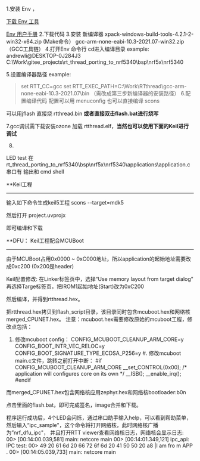 1.安装 Env ，

[下载 Env 工具](https://www.rt-thread.org/page/download.html)

[Env 用户手册](https://github.com/RT-Thread/rtthread-manual-doc/blob/master/env/env.md)
2.下载代码 
3.安装 新编译器
xpack-windows-build-tools-4.2.1-2-win32-x64.zip (Make命令）
gcc-arm-none-eabi-10.3-2021.07-win32.zip   （GCC工具链）
4.打开Env 命令行 cd进入编译目录
example:
andrewli@DESKTOP-0J284J3 C:\Work\gitee_projects\rt_thread_porting_to_nrf5340\bsp\nrf5x\nrf5340
>
5.设置编译器路径
example:
>set RTT_CC=gcc
> set RTT_EXEC_PATH=C:\Work\RTthread\gcc-arm-none-eabi-10.3-2021.07\bin （需改成第三步新编译器的安装路径）
6.配置编译代码
配置可以用
>menuconfig
也可以直接编译
>scons

可以用jflash 直接烧 rtthread.bin
**或者直接双击flash.bat进行烧写**

7.gcc调试需下载安装ozone 加载 rtthread.elf，**当然也可以使用下面的Keil进行调试**

8.
LED test 在 rt_thread_porting_to_nrf5340\bsp\nrf5x\nrf5340\applications\application.c
串口有 输出和 cmd shell 


**Keil工程
**********

输入如下命令生成keil5工程
   scons --target=mdk5

然后打开
	project.uvprojx

即可编译和下载


**DFU： Keil工程配合MCUBoot
*************************

由于MCUBoot占用0x0000 ~ 0xC000地址，所以application的起始地址需要改成0xc200 (0x200是header)

Keil配置修改:
在Linker标签页中，选择“Use memory layout from target dialog”
再选择Targe标签页，把IROM1起始地址(Start)改为0xC200

然后编译，并得到rtthread.hex。 

把rtthread.hex拷贝到flash_script目录，该目录同时包含mcuboot.hex和网络核merged_CPUNET.hex。
注意：mcuboot.hex需要修改原始的mcuboot工程，修改点包括：
 1. 修改mcuboot config： CONFIG_MCUBOOT_CLEANUP_ARM_CORE=y CONFIG_BOOT_INTR_VEC_RELOC=y CONFIG_BOOT_SIGNATURE_TYPE_ECDSA_P256=y
 #. 修改mcuboot main.c文件，跳转之前打开中断：
    #if CONFIG_MCUBOOT_CLEANUP_ARM_CORE
    __set_CONTROL(0x00); /* application will configures core on its own */
    __ISB();
    __enable_irq();
    #endif

而merged_CPUNET.hex包含网络核应用zephyr.hex和网络核bootloader:b0n

点击里面的flash.bat，即可完成签名，image合并和下载。

程序运行成功后，4个LED会闪烁，通过串口助手输入help，可以看到帮助菜单，然后输入“ipc_sample"，这个命令将打开网络核，此时网络核广播为”nrf_dfu_ipc"，
并且打开RTT viewer查看网络核日志，网络核会显示日志:
00> [00:14:00.039,581] <inf> main: netcore main
00> [00:14:01.349,121] <inf> ipc_api: IPC test:
00>                                   49 20 61 6d 20 66 72 6f  6d 20 41 50 50 20 a8    |I am fro m APP . 
00> [00:14:05.039,733] <inf> main: netcore main


